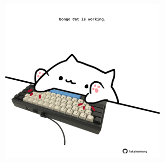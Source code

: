<!-- built at 16/03/2025, 05:00:44 UTC -->
<p align="center">
  <img width="500" height="500" src="./ReadmeImage.svg">
</p>

